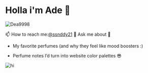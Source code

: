 # Holla i'm Ade 👋

![Dea9998](img/github-header-1.png) 
<!--
**Dea9998/Dea9998** is a ✨ _special_ ✨ repository because its `README.md` (this file) appears on your GitHub profile.

Here are some ideas to get you started:

- 🔭 I’m currently working on ...
- 🌱 I’m currently learning ...
- 👯 I’m looking to collaborate on ...
- 🤔 I’m looking for help with ...
- 💬 Ask me about ...
- 📫 How to reach me: ...
- 😄 Pronouns: ...
- ⚡ Fun fact: ...
-->

📫 How to reach me:[@ssnddy21](https://www.instagram.com/ssnddy21?igsh=ZmdtMGl2YXN5bGZn)
💬 Ask me about 🤔
- My favorite perfumes (and why they feel like mood boosters :)

- Perfume notes I’d turn into website color palettes 😎

![hi](https://media0.giphy.com/media/v1.Y2lkPTc5MGI3NjExeTB4Mmpqcmt6Zzl5NzZucnZ0dGhpdGM3c2d2YmIyOHZ1ZWRkYncyZiZlcD12MV9pbnRlcm5hbF9naWZfYnlfaWQmY3Q9Zw/CjmvTCZf2U3p09Cn0h/giphy.gif)
